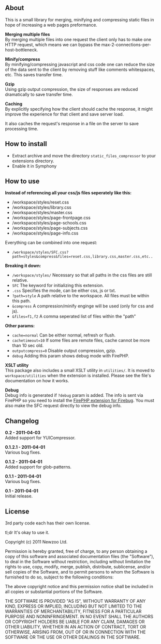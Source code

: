 
## About

This is a small library for merging, minifying and compressing static files in hope of increasing
a web pages preformance.

**Merging multiple files**  
By merging multiple files into one request the client only has to make one HTTP request, which
means we can bypass the max-2-connections-per-host-bottleneck.

**Minify/compress**  
By minifying/compressing javascript and css code one can reduce the size of the data sent to the
client by removing stuff like comments whitespaces, etc. This saves transfer time.

**Gzip**  
Using gzip output compression, the size of responses are reduced dramatically to save transfer time.

**Caching**  
By explicitly specifying how the client should cache the response, it might improve the experience
for that client and save server load.

It also caches the request's response in a file on the server to save processing time.


## How to install

- Extract archive and move the directory `static_files_compressor` to your extensions directory.
- Enable it in Symphony


## How to use
  
**Instead of referencing all your css/js files seperately like this:**

- /workspace/styles/reset.css
- /workspace/styles/library.css
- /workspace/styles/master.css
- /workspace/styles/page-frontpage.css
- /workspace/styles/page-schools.css
- /workspace/styles/page-subjects.css
- /workspace/styles/page-info.css

Everything can be combined into one request:

- `/workspace/styles/SFC.css?path=styles&compress&files=reset.css,library.css,master.css,etc..`
  
**Breaking it down:**

- `/workspace/styles/`    Necessary so that all paths in the css files are still relative.
- `SFC`                   The keyword for initializing this extension.
- `.css`                  Specifies the mode, can be either css, js or txt.
- `?path=style`           A path relative to the workspace. All files must be within this path.
- `&compress`             A compression/minify enginge will be used (only for css and js).
- `&files=f1,f2`          A comma seperated list of files within the "path"
  
**Other params:**

- `cache=normal`          Can be either normal, refresh or flush.
- `cachetimeout=10`       If some files are remote files, cache cannot be more than 10 sec old.
- `outputcompress=0`      Disable output compression, gzip.
- `debug`                 Adding this param shows debug mode with FirePHP.


**XSLT utility**  
This package also includes a small XSLT utility in `utilities/`. It is moved to `workspace/utilities`
when the extension is installed. Please see the file's documentation on how it works.


**Debug**  
Debug info is generated if `?debug` param is added. The info is sent via FirePHP so you need to
install the [FirePHP extension for Firebug][1]. You must also make the SFC request directly to view
the debug info.


## Changelog

**0.2 - 2011-04-03**  
Added support for YUICompressor.

**0.1.2.1 - 2011-04-01**  
Various bug fixes.

**0.1.2 - 2011-04-01**  
Added support for glob-patterns.

**0.1.1 - 2011-04-01**  
Various bug fixes.

**0.1 - 2011-04-01**  
Initial release.


## License

3rd party code each has their own license.

tl;dr It's okay to use it. 

Copyright (c) 2011 Newzoo Ltd.

Permission is hereby granted, free of charge, to any person obtaining a copy of this
software and associated documentation files (the "Software"), to deal in the Software
without restriction, including without limitation the rights to use, copy, modify, merge,
publish, distribute, sublicense, and/or sell copies of the Software, and to permit persons
to whom the Software is furnished to do so, subject to the following conditions:

The above copyright notice and this permission notice shall be included in all copies or
substantial portions of the Software.

THE SOFTWARE IS PROVIDED "AS IS", WITHOUT WARRANTY OF ANY KIND, EXPRESS OR IMPLIED,
INCLUDING BUT NOT LIMITED TO THE WARRANTIES OF MERCHANTABILITY, FITNESS FOR A PARTICULAR
PURPOSE AND NONINFRINGEMENT. IN NO EVENT SHALL THE AUTHORS OR COPYRIGHT HOLDERS BE LIABLE
FOR ANY CLAIM, DAMAGES OR OTHER LIABILITY, WHETHER IN AN ACTION OF CONTRACT, TORT OR
OTHERWISE, ARISING FROM, OUT OF OR IN CONNECTION WITH THE SOFTWARE OR THE USE OR OTHER
DEALINGS IN THE SOFTWARE.


  [1]: http://www.firephp.org/
